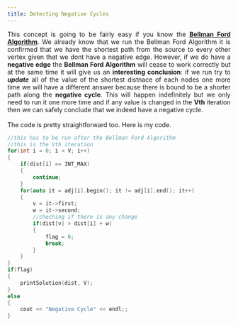 ```yaml
---
title: Detecting Negative Cycles
---
```


<div style="text-align: justify">
This concept is going to be fairly easy if you know the <b><a href="https://vaibhav2001.github.io/Bellman/">Bellman Ford Algorithm</a></b>. We already know that we run the Bellman Ford Algorithm it is confirmed that we have the shortest path from the source to every other vertex given that we dont have a negative edge. However, if we do have a <b>negative edge</b> the <b>Bellman Ford Algorithm</b> will cease to work correctly but at the same time it will give us an <b>interesting conclusion</b>: if we run try to <em><b>update</b></em> all of the value of the shortest distnace of each nodes one more time we will have a different answer because there is bound to be a shorter path along the <b>negative cycle</b>. This will happen indefinitely but we only need to run it one more time and if any value is changed in the <b>Vth</b> iteration then we can safely conclude that we indeed have a negative cycle.
<br>
<br>
The code is pretty straightforward too. Here is my code.
</div>
  
```cpp
//this has to be run after the Bellman Ford Algorithm
//this is the Vth iteration
for(int i = 0; i < V; i++)
{
	if(dist[i] == INT_MAX)
	{
		continue;
	}
	for(auto it = adj[i].begin(); it != adj[i].end(); it++)
	{
		v = it->first;
		w = it->second;
		//cheching if there is any change
		if(dist[v] > dist[i] + w)
		{
			flag = 0;
			break;
		}
	}
}
if(flag)
{
	printSolution(dist, V);
}
else
{
	cout << "Negative Cycle" << endl;;
}
```
